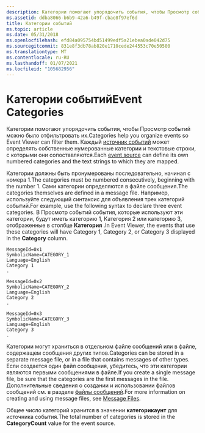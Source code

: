 ```yaml
---
description: Категории помогают упорядочить события, чтобы Просмотр событий можно было отфильтровать их. Каждый источник событий может определять собственные нумерованные категории и текстовые строки, с которыми они сопоставляются.
ms.assetid: ddba8066-b6b9-42a6-b49f-cbae8f97ef6d
title: Категории событий
ms.topic: article
ms.date: 05/31/2018
ms.openlocfilehash: efd84a095754bd51499edf5a21ebea0ade042d75
ms.sourcegitcommit: 831e8f3db78ab820e1710cede244553c70e50500
ms.translationtype: MT
ms.contentlocale: ru-RU
ms.lasthandoff: 01/07/2021
ms.locfileid: "105682956"
---
```

# <a name="event-categories"></a><span data-ttu-id="89927-104">Категории событий</span><span class="sxs-lookup"><span data-stu-id="89927-104">Event Categories</span></span>

<span data-ttu-id="89927-105">Категории помогают упорядочить события, чтобы Просмотр событий можно было отфильтровать их.</span><span class="sxs-lookup"><span data-stu-id="89927-105">Categories help you organize events so Event Viewer can filter them.</span></span> <span data-ttu-id="89927-106">Каждый [источник событий](event-sources.md) может определять собственные нумерованные категории и текстовые строки, с которыми они сопоставляются.</span><span class="sxs-lookup"><span data-stu-id="89927-106">Each [event source](event-sources.md) can define its own numbered categories and the text strings to which they are mapped.</span></span>

<span data-ttu-id="89927-107">Категории должны быть пронумерованы последовательно, начиная с номера 1.</span><span class="sxs-lookup"><span data-stu-id="89927-107">The categories must be numbered consecutively, beginning with the number 1.</span></span> <span data-ttu-id="89927-108">Сами категории определяются в файле сообщения.</span><span class="sxs-lookup"><span data-stu-id="89927-108">The categories themselves are defined in a message file.</span></span> <span data-ttu-id="89927-109">Например, используйте следующий синтаксис для объявления трех категорий событий.</span><span class="sxs-lookup"><span data-stu-id="89927-109">For example, use the following syntax to declare three event categories.</span></span> <span data-ttu-id="89927-110">В Просмотр событий события, которые используют эти категории, будут иметь категорию 1, Категория 2 или категорию 3, отображенные в столбце **Категория** .</span><span class="sxs-lookup"><span data-stu-id="89927-110">In Event Viewer, the events that use these categories will have Category 1, Category 2, or Category 3 displayed in the **Category** column.</span></span>

``` syntax
MessageId=0x1
SymbolicName=CATEGORY_1
Language=English
Category 1
.

MessageId=0x2
SymbolicName=CATEGORY_2
Language=English
Category 2
.

MessageId=0x3
SymbolicName=CATEGORY_3
Language=English
Category 3
.
```

<span data-ttu-id="89927-111">Категории могут храниться в отдельном файле сообщений или в файле, содержащем сообщения других типов.</span><span class="sxs-lookup"><span data-stu-id="89927-111">Categories can be stored in a separate message file, or in a file that contains messages of other types.</span></span> <span data-ttu-id="89927-112">Если создается один файл сообщения, убедитесь, что эти категории являются первыми сообщениями в файле.</span><span class="sxs-lookup"><span data-stu-id="89927-112">If you create a single message file, be sure that the categories are the first messages in the file.</span></span> <span data-ttu-id="89927-113">Дополнительные сведения о создании и использовании файлов сообщений см. в разделе [файлы сообщений](message-files.md).</span><span class="sxs-lookup"><span data-stu-id="89927-113">For more information on creating and using message files, see [Message Files](message-files.md).</span></span>

<span data-ttu-id="89927-114">Общее число категорий хранится в значении **категорикаунт** для источника события.</span><span class="sxs-lookup"><span data-stu-id="89927-114">The total number of categories is stored in the **CategoryCount** value for the event source.</span></span>

 

 



